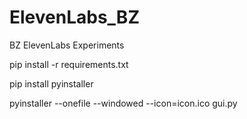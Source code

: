 # ElevenLabs_BZ
BZ ElevenLabs Experiments

pip install -r requirements.txt

pip install pyinstaller

pyinstaller --onefile --windowed --icon=icon.ico gui.py
